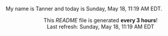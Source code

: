 My name is Tanner and today is Sunday, May 18, 11:19 AM EDT.

<p align="center">This <i>README</i> file is generated <b>every 3 hours</b>!</br>Last refresh: Sunday, May 18, 11:19 AM EDT<br /></p>

